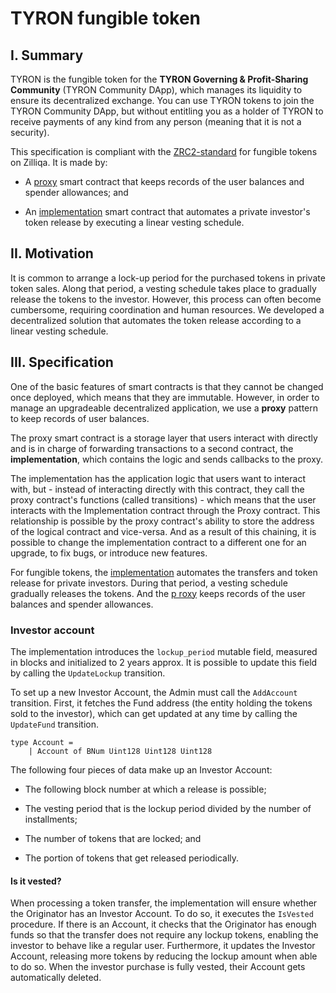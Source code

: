 # TYRON fungible token

## I. Summary

TYRON is the fungible token for the **TYRON Governing & Profit-Sharing Community** (TYRON Community DApp), which manages its liquidity to ensure its decentralized exchange. You can use TYRON tokens to join the TYRON Community DApp, but without entitling you as a holder of TYRON to receive payments of any kind from any person (meaning that it is not a security). 

This specification is compliant with the [ZRC2-standard](https://github.com/Zilliqa/ZRC/blob/master/zrcs/zrc-2.md) for fungible tokens on Zilliqa. It is made by:

- A [proxy](./token.tyron.scilla) smart contract that keeps records of the user balances and spender allowances; and

- An [implementation](./tokeni.tyron.scilla) smart contract that automates a private investor's token release by executing a linear vesting schedule.

## II. Motivation

It is common to arrange a lock-up period for the purchased tokens in private token sales. Along that period, a vesting schedule takes place to gradually release the tokens to the investor. However, this process can often become cumbersome, requiring coordination and human resources. We developed a decentralized solution that automates the token release according to a linear vesting schedule.

## III. Specification

One of the basic features of smart contracts is that they cannot be changed once deployed, which means that they are immutable. However, in order to manage an upgradeable decentralized application, we use a **proxy** pattern to keep records of user balances.

The proxy smart contract is a storage layer that users interact with directly and is in charge of forwarding transactions to a second contract, the **implementation**, which contains the logic and sends callbacks to the proxy.
		
The implementation has the application logic that users want to interact with, but - instead of interacting directly with this contract, they call the proxy contract's functions (called transitions) - which means that the user interacts with the Implementation contract through the Proxy contract. This relationship is possible by the proxy contract's ability to store the address of the logical contract and vice-versa. And as a result of this chaining, it is possible to change the implementation contract to a different one for an upgrade, to fix bugs, or introduce new features.

For fungible tokens, the [implementation](./tokeni.tyron.scilla) automates the transfers and token release for private investors. During that period, a vesting schedule gradually releases the tokens. And the [p
roxy](./token.tyron.scilla) keeps records of the user balances and spender allowances.

### Investor account

The implementation introduces the ```lockup_period``` mutable field, measured in blocks and initialized to 2 years approx. It is possible to update this field by calling the ```UpdateLockup``` transition.

To set up a new Investor Account, the Admin must call the ```AddAccount``` transition. First, it fetches the Fund address (the entity holding the tokens sold to the investor), which can get updated at any time by calling the ```UpdateFund``` transition.

```
type Account =
    | Account of BNum Uint128 Uint128 Uint128
```

The following four pieces of data make up an Investor Account:

- The following block number at which a release is possible;

- The vesting period that is the lockup period divided by the number of installments;

- The number of tokens that are locked; and

- The portion of tokens that get released periodically.

#### Is it vested?

When processing a token transfer, the implementation will ensure whether the Originator has an Investor Account. To do so, it executes the ```IsVested``` procedure. If there is an Account, it checks that the Originator has enough funds so that the transfer does not require any lockup tokens, enabling the investor to behave like a regular user. Furthermore, it updates the Investor Account, releasing more tokens by reducing the lockup amount when able to do so. When the investor purchase is fully vested, their Account gets automatically deleted.